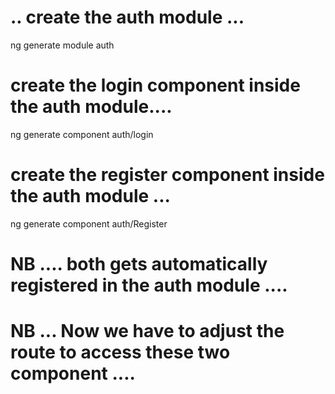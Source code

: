 # .. create the auth module ...

ng generate module auth


# create the login component inside the auth module.... 

ng generate component auth/login

# create the register component inside the auth module ... 


ng generate component auth/Register


# NB .... both gets automatically registered in the auth module .... 


# NB ... Now we have to adjust the route to access these two component ....  